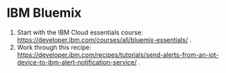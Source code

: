 # IBM Bluemix

1. Start with the IBM Cloud essentials course: https://developer.ibm.com/courses/all/bluemix-essentials/ .
2. Work through this recipe: https://developer.ibm.com/recipes/tutorials/send-alerts-from-an-iot-device-to-ibm-alert-notification-service/ .
